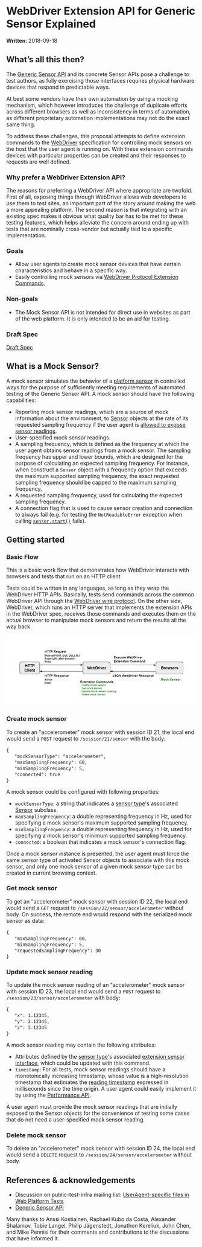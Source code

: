 # WebDriver Extension API for Generic Sensor Explained
**Written**: 2018-09-18

## What’s all this then?

The [Generic Sensor API](https://w3c.github.io/sensors/) and its concrete Sensor APIs pose a challenge to test authors, as fully exercising those interfaces requires physical hardware devices that respond in predictable ways.

At best some vendors have their own automation by using a mocking mechanism, which however introduces the challenge of duplicate efforts across different browsers as well as inconsistency in terms of automation, as different proprietary automation implementations may not do the exact same thing.

To address these challenges, this proposal attempts to define extension commands to the [WebDriver](https://w3c.github.io/webdriver/) specification for controlling mock sensors on the host that the user agent is running on. With these extension commands devices with particular properties can be created and their responses to requests are well defined.

### Why prefer a WebDriver Extension API?
The reasons for preferring a WebDriver API where appropriate are twofold. First of all, exposing things through WebDriver allows web developers to use them to test sites, an important part of the story around making the web a more appealing platform. The second reason is that integrating with an existing spec makes it obvious what quality bar has to be met for these testing features, which helps alleviate the concern around ending up with tests that are nominally cross-vendor but actually tied to a specific implementation.

### Goals

 - Allow user agents to create mock sensor devices that have certain characteristics and behave in a specific way.
 - Easily controlling mock sensors via [WebDriver Protocol Extension Commands](https://w3c.github.io/webdriver/#protocol-extensions).

### Non-goals

 - The Mock Sensor API is not intended for direct use in websites as part of the web platform. It is only intended to be an aid for testing.

### Draft Spec

[Draft Spec](https://w3c.github.io/sensors/webdriver-extension)

## What is a Mock Sensor?

A mock sensor simulates the behavior of a [platform sensor](https://w3c.github.io/sensors/#concept-platform-sensor) in controlled ways for the purpose of sufficiently meeting requirements of automated testing of the Generic Sensor API. A mock sensor should have the following capabilities:
 - Reporting mock sensor readings, which are a source of mock information about the environment, to [Sensor](https://w3c.github.io/sensors/#sensor) objects at the rate of its requested sampling frequency if the user agent is [allowed to expose sensor readings](https://w3c.github.io/sensors/#can-expose-sensor-readings).
 - User-specified mock sensor readings.
 - A sampling frequency, which is defined as the frequency at which the user agent obtains sensor readings from a mock sensor. The sampling frequency has upper and lower bounds, which are designed for the purpose of calculating an expected sampling frequency. For instance, when construct a `Sensor` object with a frequency option that exceeds the maximum supported sampling frequency, the exact requested sampling frequency should be capped to the maximum sampling frequency.
 - A requested sampling frequency, used for calculating the expected sampling frequency.
 - A connection flag that is used to cause sensor creation and connection to always fail (e.g. for testing the `NotReadableError` exception when calling [`sensor.start()`](https://w3c.github.io/sensors/#sensor-start) fails).

## Getting started

### Basic Flow

This is a basic work flow that demonstrates how WebDriver interacts with browsers and tests that run on an HTTP client.

Tests could be written in any languages, as long as they wrap the WebDriver HTTP APIs. Basically, tests send commands across the common WebDriver API through the [WebDriver wire protocol](https://w3c.github.io/webdriver/#protocol). On the other side, WebDriver, which runs an HTTP server that implements the extension APIs in the WebDriver spec, receives those commands and executes them on the actual browser to manipulate mock sensors and return the results all the way back.

![WebDriver Extension Command Flow Diagram](./images/flow_diagram.png)

### Create mock sensor

 To create an "accelerometer" mock sensor with session ID 21, the local end would send a `POST` request to `/session/21/sensor` with the body:
 ```
{
    "mockSensorType": "accelerometer",
    "maxSamplingFrequency": 60,
    "minSamplingFrequency": 5,
    "connected": true
}
 ```
A mock sensor could be configured with following properties:
- `mockSensorType`: a string that indicates a [sensor type](https://w3c.github.io/sensors/#sensor-type)'s associated [Sensor](https://w3c.github.io/sensors/#sensor) subclass.
- `maxSamplingFrequency`: a double representing frequency in Hz, used for specifying a mock sensor's maximum supported sampling frequency.
- `minSamplingFrequency`: a double representing frequency in Hz, used for specifying a mock sensor's minimum supported sampling frequency.
- `connected`: a boolean that indicates a mock sensor's connection flag.

Once a mock sensor instance is presented, the user agent must force the same sensor type of activated Sensor objects to associate with this mock sensor, and only one mock sensor of a given mock sensor type can be created in current browsing context.

### Get mock sensor

To get an "accelerometer" mock sensor with session ID 22, the local end would send a `GET` request to `/session/22/sensor/accelerometer` without body. On success, the remote end would respond with the serialized mock sensor as data:
 ```
{
    "maxSamplingFrequency": 60,
    "minSamplingFrequency": 5,
    "requestedSamplingFrequency": 30
}
 ```

### Update mock sensor reading

To update the mock sensor reading of an "accelerometer" mock sensor with session ID 23, the local end would send a `POST` request to `/session/23/sensor/accelerometer` with body:
 ```
{
    "x": 1.12345,
    "y": 2.12345,
    "z": 3.12345
}
 ```

A mock sensor reading may contain the following attributes:
  - Attributes defined by the [sensor type](https://w3c.github.io/sensors/#sensor-type)'s associated [extension sensor interface](https://w3c.github.io/sensors/#extension-sensor-interface), which could be updated with this command.
  - `timestamp`: For all tests, mock sensor readings should have a monotonically increasing timestamp, whose value is a high-resolution timestamp that estimates the [reading timestamp](https://w3c.github.io/sensors/#reading-timestamp) expressed in milliseconds since the time origin. A user agent could easily implement it by using the [Performance API](https://www.w3.org/TR/hr-time-2/#sec-performance).

A user agent must provide the mock sensor readings that are initially exposed to the Sensor objects for the convenience of testing some cases that do not need a user-specified mock sensor reading.

### Delete mock sensor

To delete an "accelerometer" mock sensor with session ID 24, the local end would send a `DELETE` request to `/session/24/sensor/accelerometer` without body.

## References & acknowledgements

 - Discussion on public-test-infra mailing list: [UserAgent-specific files in Web Platform Tests](https://www.w3.org/Search/Mail/Public/search?keywords=&hdr-1-name=subject&hdr-1-query=%22UserAgent-specific+files+in+Web+Platform+Tests%22&index-grp=Public_FULL&index-type=g&type-index=)
 - [Generic Sensor API](https://w3c.github.io/sensors/#sensor)

Many thanks to Anssi Kostiainen, Raphael Kubo da Costa, Alexander Shalamov, Tobie Langel, Philip Jägenstedt, Jonathon Kereliuk, John Chen, and Mike Pennisi for their comments and contributions to the discussions that have informed it.
